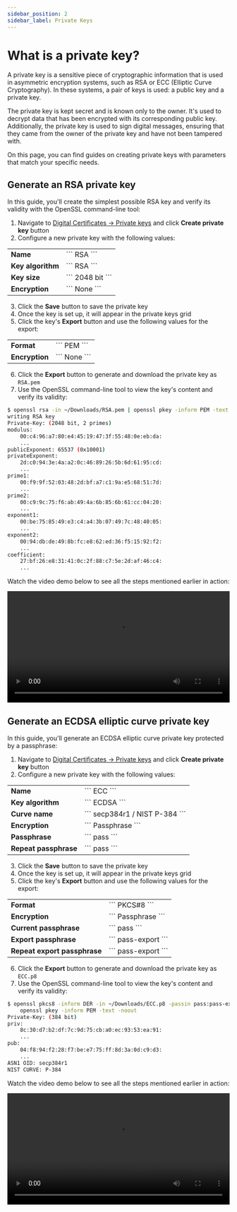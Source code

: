 ```yaml
---
sidebar_position: 2
sidebar_label: Private Keys
---
```


# What is a private key?

A private key is a sensitive piece of cryptographic information that is used in asymmetric encryption systems, such as RSA or ECC (Elliptic Curve Cryptography). In these systems, a pair of keys is used: a public key and a private key.

The private key is kept secret and is known only to the owner. It's used to decrypt data that has been encrypted with its corresponding public key. Additionally, the private key is used to sign digital messages, ensuring that they came from the owner of the private key and have not been tampered with.

On this page, you can find guides on creating private keys with parameters that match your specific needs.

## Generate an RSA private key

In this guide, you'll create the simplest possible RSA key and verify its validity with the OpenSSL command-line tool:

1. Navigate to [Digital Certificates → Private keys](https://secutils.dev/ws/certificates__private_keys) and click **Create private key** button
2. Configure a new private key with the following values:

<table class="su-table">
<tbody>
<tr>
<td><b>Name</b></td>
<td>
```
RSA
```
</td>
</tr>
<tr>
<td><b>Key algorithm</b></td>
<td>
```
RSA
```
</td>
</tr>
<tr>
<td><b>Key size</b></td>
<td>
```
2048 bit
```
</td>
</tr>
<tr>
<td><b>Encryption</b></td>
<td>
```
None
```
</td>
</tr>
</tbody>
</table>

3. Click the **Save** button to save the private key
4. Once the key is set up, it will appear in the private keys grid
5. Click the key's **Export** button and use the following values for the export:

<table class="su-table">
<tbody>
<tr>
<td><b>Format</b></td>
<td>
```
PEM
```
</td>
</tr>
<tr>
<td><b>Encryption</b></td>
<td>
```
None
```
</td>
</tr>
</tbody>
</table>

6. Click the **Export** button to generate and download the private key as `RSA.pem`
7. Use the OpenSSL command-line tool to view the key's content and verify its validity:

```bash title="View the RSA key's content"
$ openssl rsa -in ~/Downloads/RSA.pem | openssl pkey -inform PEM -text -noout
writing RSA key
Private-Key: (2048 bit, 2 primes)
modulus:
    00:c4:96:a7:80:e4:45:19:47:3f:55:48:0e:eb:da:
    ...
publicExponent: 65537 (0x10001)
privateExponent:
    2d:c0:94:3e:4a:a2:0c:46:89:26:5b:6d:61:95:cd:
    ...
prime1:
    00:f9:9f:52:03:48:2d:bf:a7:c1:9a:e5:68:51:7d:
    ...
prime2:
    00:c9:9c:75:f6:ab:49:4a:6b:85:6b:61:cc:04:20:
    ...
exponent1:
    00:be:75:85:49:e3:c4:a4:3b:07:49:7c:48:40:05:
    ...
exponent2:
    00:94:db:de:49:8b:fc:e8:62:ed:36:f5:15:92:f2:
    ...
coefficient:
    27:bf:26:e8:31:41:0c:2f:88:c7:5e:2d:af:46:c4:
    ...
```

Watch the video demo below to see all the steps mentioned earlier in action:

<video controls preload="metadata" width="100%">
  <source src="../../video/guides/digital_certificates_private_keys_rsa.webm" type="video/webm" />
  <source src="../../video/guides/digital_certificates_private_keys_rsa.mp4" type="video/mp4" />
</video>

## Generate an ECDSA elliptic curve private key

In this guide, you'll generate an ECDSA elliptic curve private key protected by a passphrase:

1. Navigate to [Digital Certificates → Private keys](https://secutils.dev/ws/certificates__private_keys) and click **Create private key** button
2. Configure a new private key with the following values:

<table class="su-table">
<tbody>
<tr>
<td><b>Name</b></td>
<td>
```
ECC
```
</td>
</tr>
<tr>
<td><b>Key algorithm</b></td>
<td>
```
ECDSA
```
</td>
</tr>
<tr>
<td><b>Curve name</b></td>
<td>
```
secp384r1 / NIST P-384
```
</td>
</tr>
<tr>
<td><b>Encryption</b></td>
<td>
```
Passphrase
```
</td>
</tr>
<tr>
<td><b>Passphrase</b></td>
<td>
```
pass
```
</td>
</tr>
<tr>
<td><b>Repeat passphrase</b></td>
<td>
```
pass
```
</td>
</tr>
</tbody>
</table>

3. Click the **Save** button to save the private key
4. Once the key is set up, it will appear in the private keys grid
5. Click the key's **Export** button and use the following values for the export:

<table class="su-table">
<tbody>
<tr>
<td><b>Format</b></td>
<td>
```
PKCS#8
```
</td>
</tr>
<tr>
<td><b>Encryption</b></td>
<td>
```
Passphrase
```
</td>
</tr>
<tr>
<td><b>Current passphrase</b></td>
<td>
```
pass
```
</td>
</tr>
<tr>
<td><b>Export passphrase</b></td>
<td>
```
pass-export
```
</td>
</tr>
<tr>
<td><b>Repeat export passphrase</b></td>
<td>
```
pass-export
```
</td>
</tr>
</tbody>
</table>

6. Click the **Export** button to generate and download the private key as `ECC.p8`
7. Use the OpenSSL command-line tool to view the key's content and verify its validity:

```bash title="View the ECDSA key's content"
$ openssl pkcs8 -inform DER -in ~/Downloads/ECC.p8 -passin pass:pass-export | \
    openssl pkey -inform PEM -text -noout
Private-Key: (384 bit)
priv:
    8c:30:d7:b2:df:7c:9d:75:cb:a0:ec:93:53:ea:91:
    ...
pub:
    04:f8:94:f2:28:f7:be:e7:75:ff:8d:3a:0d:c9:d3:
    ...
ASN1 OID: secp384r1
NIST CURVE: P-384
```

Watch the video demo below to see all the steps mentioned earlier in action:

<video controls preload="metadata" width="100%">
  <source src="../../video/guides/digital_certificates_private_keys_ecdsa.webm" type="video/webm" />
  <source src="../../video/guides/digital_certificates_private_keys_ecdsa.mp4" type="video/mp4" />
</video>
